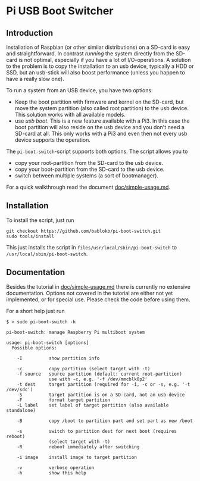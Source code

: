 Pi USB Boot Switcher
====================

Introduction
------------

Installation of Raspbian (or other similar distributions) on a SD-card
is easy and straightforward. In contrast *running* the system directly
from the SD-card is not optimal, especially if you have a lot of
I/O-operations. A solution to the problem is to copy the installation
to an usb device, typically a HDD or SSD, but an usb-stick will also
boost performance (unless you happen to have a really slow one).

To run a system from an USB device, you have two options:

  - Keep the boot partition with firmware and kernel on the SD-card,
    but move the system partition (also called root partition) to the
    usb device. This solution works with all available models.
  - use *usb boot*. This is a new feature available with a Pi3. In this
    case the boot partition will also reside on the usb device and you
    don't need a SD-card at all. This only works with a Pi3 and even
    then not every usb device supports the operation.

The `pi-boot-switch`-script supports both options. The script allows you
to

  - copy your root-partition from the SD-card to the usb device.
  - copy your boot-partition from the SD-card to the usb device.
  - switch between multiple systems (a sort of bootmanager).

For a quick walkthrough read the document
[doc/simple-usage.md](./doc/simple-usage.md "simple usage").


Installation
------------

To install the script, just run

    git checkout https://github.com/bablokb/pi-boot-switch.git
    sudo tools/install

This just installs the script in `files/usr/local/sbin/pi-boot-switch` to
`/usr/local/sbin/pi-boot-switch`.


Documentation
-------------

Besides the tutorial in
[doc/simple-usage.md](./doc/simple-usage.md "simple usage") there is
currently no extensive documentation. Options not covered in the tutorial
are either not yet implemented, or for special use. Please check the
code before using them.

For a short help just run

    $ > sudo pi-boot-switch -h

    pi-boot-switch: manage Raspberry Pi multiboot system
      
    usage: pi-boot-switch [options]
      Possible options:
    
        -I          show partition info
    
        -c          copy partition (select target with -t)
        -f source   source partition (default: current root-partition)
                    use with -c, e.g. '-f /dev/mmcblk0p2'
        -t dest     target partition (required for -i, -c or -s, e.g. '-t /dev/sdc')
        -S          target partition is on a SD-card, not an usb-device
        -F          format target partition
        -L label    set label of target partition (also available standalone)
    
        -B          copy /boot to partition part and set part as new /boot
    
        -s          switch to partition dest for next boot (requires reboot)
                    (select target with -t)
        -R          reboot immediately after switching
    
        -i image    install image to target partition
    
        -v          verbose operation
        -h          show this help
